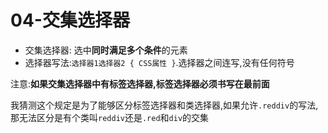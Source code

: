 # 04-交集选择器

- 交集选择器: 选中**同时满足多个条件**的元素
- 选择器写法:`选择器1选择器2 { CSS属性 }`.选择器之间连写,没有任何符号
  
注意:**如果交集选择器中有标签选择器,标签选择器必须书写在最前面**

我猜测这个规定是为了能够区分标签选择器和类选择器,如果允许`.reddiv`的写法,那无法区分是有个类叫`reddiv`还是`.red`和`div`的交集